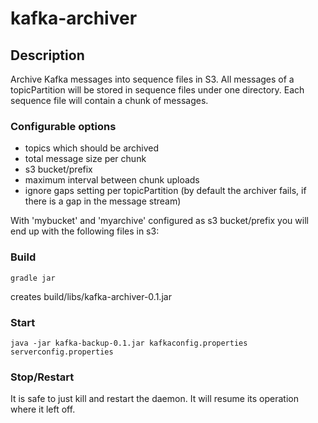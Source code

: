 # kafka-archiver

## Description

Archive Kafka messages into sequence files in S3.
All messages of a topicPartition will be stored in sequence files under one directory. Each sequence file will contain a chunk of messages.

### Configurable options
- topics which should be archived
- total message size per chunk
- s3 bucket/prefix
- maximum interval between chunk uploads
- ignore gaps setting per topicPartition (by default the archiver fails, if there is a gap in the message stream)

With 'mybucket' and 'myarchive' configured as s3 bucket/prefix you will end up with the following files in s3:
<tobe update>

### Build
```
gradle jar
```

creates build/libs/kafka-archiver-0.1.jar

### Start
```
java -jar kafka-backup-0.1.jar kafkaconfig.properties serverconfig.properties 
```

### Stop/Restart

It is safe to just kill and restart the daemon. It will resume its operation where it left off.
